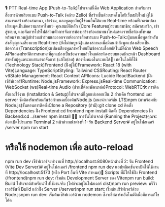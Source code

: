 🎙️ PTT Real-time App (Push-to-Talk)โปรเจกต์นี้คือ Web Application สำหรับการสื่อสารด้วยเสียงแบบ Push-to-Talk (คล้าย Zello) ที่สร้างขึ้นด้วยเทคโนโลยีเว็บสมัยใหม่ ผู้ใช้สามารถสร้างห้องสนทนา, เข้าร่วม, และพูดคุยกับผู้ใช้คนอื่นได้แบบ Real-time พร้อมฟีเจอร์แปลงเสียงพูดเป็นข้อความภาษาไทย✨ คุณสมบัติหลัก (Core Features)ระบบสมาชิก: สมัครสมาชิก, เข้าสู่ระบบ, และจัดการโปรไฟล์ส่วนตัวการจัดการห้อง:สร้างห้องสนทนาใหม่แสดงรายชื่อห้องทั้งหมด พร้อมจำนวนผู้เข้าร่วมเข้าร่วมและออกจากห้องการสื่อสารแบบ Push-to-Talk:ปุ่มกดเพื่อพูดสำหรับส่งสัญญาณเสียงแบบ Real-time (ยังไม่สมบูรณ์)แสดงสถานะเมื่อมีคนกำลังพูดแปลงเสียงเป็นข้อความ (Transcription):แปลงเสียงพูดภาษาไทยเป็นข้อความโดยอัตโนมัติด้วย Web Speech APIแสดงประวัติการสนทนาที่ถูกแปลงเป็นข้อความแล้วในแต่ละห้องระบบแอดมิน:หน้า Dashboard สำหรับผู้ดูแลระบบสามารถจัดการ (แก้ไข/ลบ) ห้องทั้งหมดในระบบได้🚀 เทคโนโลยีที่ใช้ (Technology Stack)Frontend (ฝั่งผู้ใช้)Framework: React 18 (with Vite)Language: TypeScriptStyling: Tailwind CSSRouting: React Router v6State Management: React Context APIIcons: Lucide ReactBackend (ฝั่งเซิร์ฟเวอร์)Runtime: Node.jsFramework: Express.jsReal-time Communication: WebSocket (ws)Real-time Audio (ส่วนที่ต้องพัฒนาต่อ)Protocol: WebRTC🛠️ การติดตั้งและใช้งาน (Installation & Setup)โปรเจกต์นี้ถูกแบ่งออกเป็น 2 ส่วนคือ frontend และ server ซึ่งต้องรันพร้อมกันข้อกำหนดเบื้องต้นNode.js (แนะนำเวอร์ชัน LTS)npm (มาพร้อมกับ Node.js)ขั้นตอนการติดตั้งClone a Repository (ถ้ามี):git clone <your-repository-url>
cd <your-project-folder>
ติดตั้ง Dependencies ฝั่ง Frontend:cd frontend
npm install
ติดตั้ง Dependencies ฝั่ง Backend:cd ../server
npm install
🏃‍♂️ การรันโปรเจกต์ (Running the Project)คุณจะต้องเปิดโปรแกรม Terminal 2 หน้าต่างหน้าต่างที่ 1: รัน Backend Server# อยู่ในโฟลเดอร์ /server
npm run start
# หรือใช้ nodemon เพื่อ auto-reload
npm run dev
เซิร์ฟเวอร์จะทำงานที่ http://localhost:8080หน้าต่างที่ 2: รัน Frontend (Vite Dev Server)# อยู่ในโฟลเดอร์ /frontend
npm run dev
แอปพลิเคชันจะเปิดให้ใช้งานที่ http://localhost:5173 (หรือ Port อื่นที่ Vite กำหนด)📝 Scripts ที่มีให้ใช้ฝั่ง Frontend (/frontend)npm run dev: เริ่มต้น Development Server ของ Vitenpm run build: Build โปรเจกต์สำหรับนำไปใช้งานจริง (ไฟล์จะอยู่ในโฟลเดอร์ dist)npm run preview: พรีวิวเวอร์ชันที่ Build แล้วฝั่ง Server (/server)npm run start: เริ่มต้นเซิร์ฟเวอร์ด้วย Node.jsnpm run dev: เริ่มต้นเซิร์ฟเวอร์ด้วย nodemon ซึ่งจะรีสตาร์ทอัตโนมัติเมื่อมีการแก้ไขโค้ด

